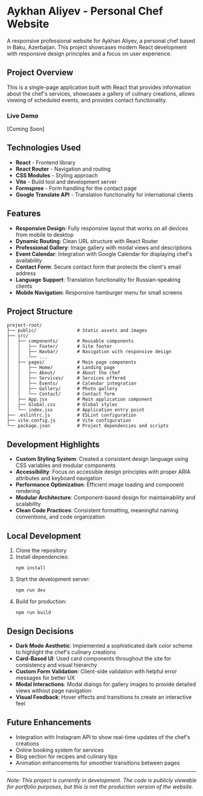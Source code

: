 # Aykhan Aliyev - Personal Chef Website

A responsive professional website for Aykhan Aliyev, a personal chef based in Baku, Azerbaijan. This project showcases modern React development with responsive design principles and a focus on user experience.

## Project Overview

This is a single-page application built with React that provides information about the chef's services, showcases a gallery of culinary creations, allows viewing of scheduled events, and provides contact functionality.

### Live Demo

[Coming Soon]

## Technologies Used

- **React** - Frontend library
- **React Router** - Navigation and routing
- **CSS Modules** - Styling approach
- **Vite** - Build tool and development server
- **Formspree** - Form handling for the contact page
- **Google Translate API** - Translation functionality for international clients

## Features

- **Responsive Design**: Fully responsive layout that works on all devices from mobile to desktop
- **Dynamic Routing**: Clean URL structure with React Router
- **Professional Gallery**: Image gallery with modal views and descriptions
- **Event Calendar**: Integration with Google Calendar for displaying chef's availability
- **Contact Form**: Secure contact form that protects the client's email address
- **Language Support**: Translation functionality for Russian-speaking clients
- **Mobile Navigation**: Responsive hamburger menu for small screens

## Project Structure

```
project-root/
├── public/               # Static assets and images
├── src/
│   ├── components/       # Reusable components
│   │   ├── Footer/       # Site footer
│   │   ├── Navbar/       # Navigation with responsive design
│   │   └── ...
│   ├── pages/            # Main page components
│   │   ├── Home/         # Landing page
│   │   ├── About/        # About the chef
│   │   ├── Services/     # Services offered
│   │   ├── Events/       # Calendar integration
│   │   ├── Gallery/      # Photo gallery
│   │   └── Contact/      # Contact form
│   ├── App.jsx           # Main application component
│   ├── Global.css        # Global styles
│   └── index.jsx         # Application entry point
├── .eslintrc.js          # ESLint configuration
├── vite.config.js        # Vite configuration
└── package.json          # Project dependencies and scripts
```

## Development Highlights

- **Custom Styling System**: Created a consistent design language using CSS variables and modular components
- **Accessibility**: Focus on accessible design principles with proper ARIA attributes and keyboard navigation
- **Performance Optimization**: Efficient image loading and component rendering
- **Modular Architecture**: Component-based design for maintainability and scalability
- **Clean Code Practices**: Consistent formatting, meaningful naming conventions, and code organization

## Local Development

1. Clone the repository
2. Install dependencies:
   ```
   npm install
   ```
3. Start the development server:
   ```
   npm run dev
   ```
4. Build for production:
   ```
   npm run build
   ```

## Design Decisions

- **Dark Mode Aesthetic**: Implemented a sophisticated dark color scheme to highlight the chef's culinary creations
- **Card-Based UI**: Used card components throughout the site for consistency and visual hierarchy
- **Custom Form Validation**: Client-side validation with helpful error messages for better UX
- **Modal Interactions**: Modal dialogs for gallery images to provide detailed views without page navigation
- **Visual Feedback**: Hover effects and transitions to create an interactive feel

## Future Enhancements

- Integration with Instagram API to show real-time updates of the chef's creations
- Online booking system for services
- Blog section for recipes and culinary tips
- Animation enhancements for smoother transitions between pages

---

*Note: This project is currently in development. The code is publicly viewable for portfolio purposes, but this is not the production version of the website.*